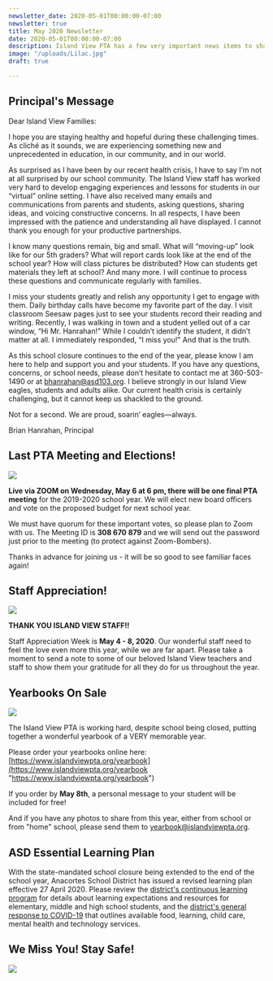```yaml
---
newsletter_date: 2020-05-01T00:00:00-07:00
newsletter: true
title: May 2020 Newsletter
date: 2020-05-01T00:00:00-07:00
description: Island View PTA has a few very important news items to share!
image: "/uploads/Lilac.jpg"
draft: true

---
```

## Principal's Message

Dear Island View Families:

I hope you are staying healthy and hopeful during these challenging times. As cliché as it sounds, we are experiencing something new and unprecedented in education, in our community, and in our world.

As surprised as I have been by our recent health crisis, I have to say I’m not at all surprised by our school community. The Island View staff has worked very hard to develop engaging experiences and lessons for students in our “virtual” online setting. I have also received many emails and communications from parents and students, asking questions, sharing ideas, and voicing constructive concerns. In all respects, I have been impressed with the patience and understanding all have displayed. I cannot thank you enough for your productive partnerships.

I know many questions remain, big and small. What will “moving-up” look like for our 5th graders? What will report cards look like at the end of the school year? How will class pictures be distributed? How can students get materials they left at school? And many more. I will continue to process these questions and communicate regularly with families.

I miss your students greatly and relish any opportunity I get to engage with them. Daily birthday calls have become my favorite part of the day. I visit classroom Seesaw pages just to see your students record their reading and writing. Recently, I was walking in town and a student yelled out of a car window, “Hi Mr. Hanrahan!” While I couldn’t identify the student, it didn’t matter at all. I immediately responded, “I miss you!” And that is the truth.

As this school closure continues to the end of the year, please know I am here to help and support you and your students. If you have any questions, concerns, or school needs, please don’t hesitate to contact me at 360-503-1490 or at [bhanrahan@asd103.org](mailto:bhanrahan@asd103.org). I believe strongly in our Island View eagles, students and adults alike. Our current health crisis is certainly challenging, but it cannot keep us shackled to the ground.

Not for a second. We are proud, soarin’ eagles—always.

Brian Hanrahan, Principal

## Last PTA Meeting and Elections!

![](/uploads/zoom-logo.png)

**Live via ZOOM on Wednesday, May 6 at 6 pm, there will be one final PTA meeting** for the 2019-2020 school year. We will elect new board officers and vote on the proposed budget for next school year.

We must have quorum for these important votes, so please plan to Zoom with us.  The Meeting ID is **308 670 879** and we will send out the password just prior to the meeting (to protect against Zoom-Bombers).

Thanks in advance for joining us - it will be so good to see familiar faces again!

## Staff Appreciation!

![](/uploads/teacher-appreciation-week-clipart-19.png)

**THANK YOU ISLAND VIEW STAFF!!**

Staff Appreciation Week is **May 4 - 8, 2020**.  Our wonderful staff need to feel the love even more this year, while we are far apart.  Please take a moment to send a note to some of our beloved Island View teachers and staff to show them your gratitude for all they do for us throughout the year.

## Yearbooks On Sale

![](/uploads/yearbook.jpg)

The Island View PTA is working hard, despite school being closed, putting together a wonderful yearbook of a VERY memorable year.

Please order your yearbooks online here: [https://www.islandviewpta.org/yearbook](https://www.islandviewpta.org/yearbook "https://www.islandviewpta.org/yearbook")

If you order by **May 8th**, a personal message to your student will be included for free!

And if you have any photos to share from this year, either from school or from "home" school, please send them to [yearbook@islandviewpta.org](mailto:yearbook@islandviewpta.org).

## ASD Essential Learning Plan

With the state-mandated school closure being extended to the end of the school year, Anacortes School District has issued a revised learning plan effective 27 April 2020. Please review the [district's continuous learning program](https://sites.google.com/asd103.org/anacorteslearns/home) for details about learning expectations and resources for elementary, middle and high school students, and the [district's general response to COVID-19](http://www.asd103.org/covid19response) that outlines available food, learning, child care, mental health and technology services.

## We Miss You!  Stay Safe!

![](/uploads/heart.jpg)